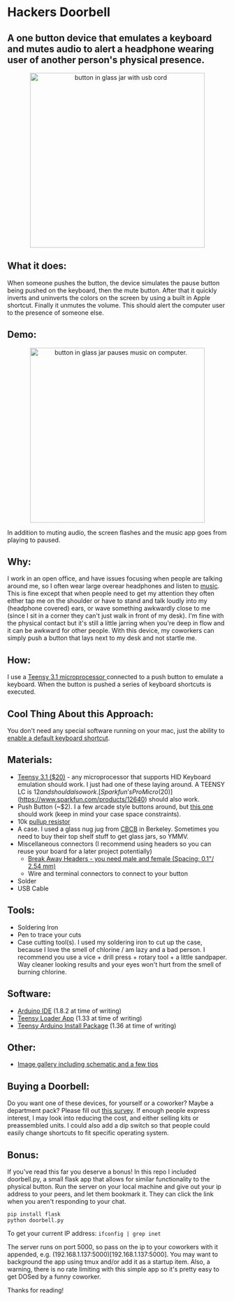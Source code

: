 # Hackers Doorbell
A one button device that emulates a keyboard and mutes audio to alert a headphone wearing user of another person's physical presence. 
---
<p align="center">
<a href="url"><img alt="button in glass jar with usb cord" src="http://i.imgur.com/063OOYC.jpg" align="center" height="400"></a>
</p>

## What it does:

When someone pushes the button, the device simulates the pause button being pushed on the keyboard, then the mute button. After that it quickly inverts and uninverts the colors on the screen by using a built in Apple shortcut. Finally it unmutes the volume. This should alert the computer user to the presence of someone else. 

## Demo:

<p align="center">
<a href="url"><img alt="button in glass jar pauses music on computer." src="https://media.giphy.com/media/l0IxYNhAo3AKqwSIw/giphy.gif" align="center" height="400"></a>
</p>

In addition to muting audio, the screen flashes and the music app goes from playing to paused.


## Why:

I work in an open office, and have issues focusing when people are talking around me, so I often wear large overear headphones and listen to [music](https://www.last.fm/user/joer14). This is fine except that when people need to get my attention they often either tap me on the shoulder or have to stand and talk loudly into my (headphone covered) ears, or wave something awkwardly close to me (since I sit in a corner they can't just walk in front of my desk). I'm fine with the physical contact but it's still a little jarring when you're deep in flow and it can be awkward for other people. With this device, my coworkers can simply push a button that lays next to my desk and not startle me. 

## How:

I use a [Teensy 3.1 microprocessor ](https://www.pjrc.com/store/teensy31.html) connected to a push button to emulate a keyboard. When the button is pushed a series of keyboard shortcuts is executed.

## Cool Thing About this Approach:

You don't need any special software running on your mac, just the ability to [enable a default keyboard shortcut](http://www.cultofmac.com/215227/make-the-invert-display-keyboard-shortcut-work-again-in-mountain-lion-os-x-tips/). 

## Materials:

- [Teensy 3.1 ($20)](https://www.pjrc.com/store/teensy31.html) - any microprocessor that supports HID Keyboard emulation should work. I just had one of these laying around. A TEENSY LC is $12 and should also work. [Sparkfun’s ProMicro ($20)](https://www.sparkfun.com/products/12640) should also work. 
- Push Button (~$2). I a few arcade style buttons around, but [this one](https://www.sparkfun.com/products/9336) should work (keep in mind your case space constraints). 
- 10k [pullup resistor](https://en.wikipedia.org/wiki/Pull-up_resistor)
- A case. I used a glass nug jug from [CBCB](http://cbcbberkeley.com) in Berkeley. Sometimes you need to buy their top shelf stuff to get glass jars, so YMMV. 
- Miscellaneous connectors (I recommend using headers so you can reuse your board for a later project potentially) 
    - [Break Away Headers - you need male and female (Spacing: 0.1"/ 2.54 mm)](https://www.sparkfun.com/products/116)
    - Wire and terminal connectors to connect to your button
- Solder
- USB Cable

## Tools:
- Soldering Iron
- Pen to trace your cuts
- Case cutting tool(s). I used my soldering iron to cut up the case, because I love the smell of chlorine / am lazy and a bad person. I recommend you use a vice + drill press + rotary tool + a little sandpaper. Way cleaner looking results and your eyes won't hurt from the smell of burning chlorine. 

## Software:
- [Arduino IDE](https://www.arduino.cc/en/main/software) (1.8.2 at time of writing)
- [Teensy Loader App](https://www.pjrc.com/teensy/loader.html) (1.33 at time of writing) 
- [Teensy Arduino Install Package](https://www.pjrc.com/teensy/teensyduino.html) (1.36 at time of writing)

## Other:
- [Image gallery including schematic and a few tips](http://imgur.com/a/Q9pLy)

## Buying a Doorbell:
Do you want one of these devices, for yourself or a coworker? Maybe a department pack? Please fill out [this survey](https://goo.gl/forms/Xr6fzHABMX8Xw1Yh2). If enough people express interest, I may look into reducing the cost, and either selling kits or preassembled units. I could also add a dip switch so that people could easily change shortcuts to fit specific operating system. 

## Bonus:
If you've read this far you deserve a bonus! In this repo I included doorbell.py, a small flask app that allows for similar functionality to the physical button. Run the server on your local machine and give out your ip address to your peers, and let them bookmark it. They can click the link when you aren't responding to your chat. 
```
pip install flask
python doorbell.py
```
To get your current IP address:
`ifconfig | grep inet`

The server runs on port 5000, so pass on the ip to your coworkers with it appended, e.g. (192.168.1.137:5000)[192.168.1.137:5000]. You may want to background the app using tmux and/or add it as a startup item. Also, a warning, there is no rate limiting with this simple app so it's pretty easy to get DOSed by a funny coworker.

Thanks for reading!
